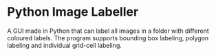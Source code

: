 # Python Image Labeller
A GUI made in Python that can label all images in a folder with different coloured labels. The program supports bounding box labeling, polygon labeling and individual grid-cell labeling.
